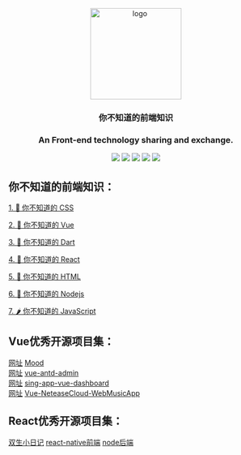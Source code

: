 <p align="center">
  <a href="https://github.com/shunyue1320/frontend-question" target="_blank">
    <img width="180" src="https://iconfont.alicdn.com/t/1b67e9e2-e6db-429e-8a47-5d32d9d89f9b.png" alt="logo">
  </a>
</p>

<div align="center">
<h3>你不知道的前端知识<h3>

An Front-end technology sharing and exchange.

[![](https://img.shields.io/badge/Juejin-掘金-007FFF)](https://juejin.im/user/3702810894152983)
[![](https://img.shields.io/badge/CSDN-博客-E33E33)](https://blog.csdn.net/qq_41614928)
[![](https://img.shields.io/badge/Zhihu-知乎-0084FF)](https://www.zhihu.com/people/shun-yue-45)
[![](https://img.shields.io/badge/bilili-哔哩哔哩-FF69b4)](https://space.bilibili.com/475498258)
[![](https://img.shields.io/badge/公众号-爱看编程-7ED957)](#爱看编程)

</div>


## 你不知道的前端知识：

[1. 🍦 你不知道的 CSS](https://github.com/shunyue1320/frontend-question/blob/master/你不知道的CSS.md)  

[2. 🌾 你不知道的 Vue](https://github.com/shunyue1320/frontend-question/blob/master/你不知道的Vue.md)  

[3. 🌱 你不知道的 Dart](https://github.com/shunyue1320/frontend-question/blob/master/你不知道的Dart.md)  

[4. 🍆 你不知道的 React](https://github.com/shunyue1320/frontend-question/blob/master/你不知道的React.md)  

[5. 🍨 你不知道的 HTML](https://github.com/shunyue1320/frontend-question/blob/master/你不知道的HTML.md)  

[6. 🥗 你不知道的 Nodejs](https://github.com/shunyue1320/frontend-question/blob/master/你不知道的Nodejs.md)  

[7. 🌶 你不知道的 JavaScript](https://github.com/shunyue1320/frontend-question/blob/master/你不知道的JavaScript.md)  



## Vue优秀开源项目集：  
[网址](https://raindays.cn/1400) [Mood](https://github.com/wsydxiangwang/Mood)  
[网址](https://iczer.gitee.io/vue-antd-admin/#/login) [vue-antd-admin](https://github.com/iczer/vue-antd-admin)  
[网址](https://demo.flatlogic.com/sing-app-vue-dashboard/#/app/dashboard) [sing-app-vue-dashboard](https://github.com/flatlogic/sing-app-vue-dashboard)  
[网址](http://123.56.175.108/#/individuation) [Vue-NeteaseCloud-WebMusicApp](https://github.com/daoshengfu/Vue-NeteaseCloud-WebMusicApp)  


## React优秀开源项目集： 
[双生小日记](https://www.bilibili.com/video/av26702790) [react-native前端](https://github.com/oh-bear/2life.git) [node后端](https://github.com/airingursb/2life-server)